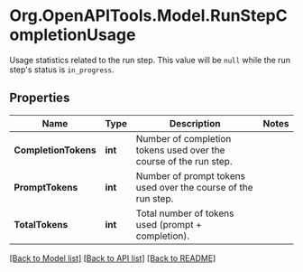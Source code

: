 # Org.OpenAPITools.Model.RunStepCompletionUsage
Usage statistics related to the run step. This value will be `null` while the run step's status is `in_progress`.

## Properties

Name | Type | Description | Notes
------------ | ------------- | ------------- | -------------
**CompletionTokens** | **int** | Number of completion tokens used over the course of the run step. | 
**PromptTokens** | **int** | Number of prompt tokens used over the course of the run step. | 
**TotalTokens** | **int** | Total number of tokens used (prompt + completion). | 

[[Back to Model list]](../README.md#documentation-for-models) [[Back to API list]](../README.md#documentation-for-api-endpoints) [[Back to README]](../README.md)

